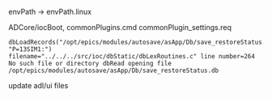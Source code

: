 envPath -> envPath.linux

ADCore/iocBoot, commonPlugins.cmd commonPlugin\_settings.req

```
dbLoadRecords("/opt/epics/modules/autosave/asApp/Db/save_restoreStatus.db", "P=13SIM1:")
filename="../../../src/ioc/dbStatic/dbLexRoutines.c" line number=264
No such file or directory dbRead opening file /opt/epics/modules/autosave/asApp/Db/save_restoreStatus.db
```

update adl/ui files
